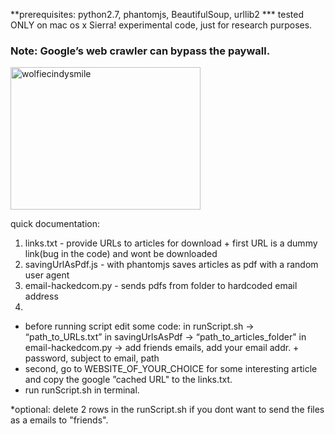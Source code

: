 **prerequisites: python2.7, phantomjs, BeautifulSoup, urllib2
*** tested ONLY on mac os x Sierra! experimental code, just for research purposes. 
### Note: Google’s web crawler can bypass the paywall.

<img src="https://cointelegraph.com/images/725_Ly9jb2ludGVsZWdyYXBoLmNvbS9zdG9yYWdlL3VwbG9hZHMvdmlldy83MTNmNzk1YTEwZDJjZmM1MzExOTJlYmFlNjRjM2JjOS5qcGc=.jpg" alt="wolfiecindysmile" style="width:304px;height:228px;">


quick documentation:

1. links.txt - provide URLs to articles for download + first URL is a dummy link(bug in the code) and wont be downloaded
2. savingUrlAsPdf.js - with phantomjs saves articles as pdf with a random user agent
3. email-hackedcom.py  - sends pdfs from folder to hardcoded email address
4. 

- before running script edit some code:
      in runScript.sh -> “path_to_URLs.txt”
      in savingUrlsAsPdf -> “path_to_articles_folder"
      in email-hackedcom.py -> add friends emails, add your email addr. + password, subject to email, path
- second, go to WEBSITE_OF_YOUR_CHOICE for some interesting article and copy the google ”cached URL"
  to the links.txt.
- run runScript.sh in terminal.

*optional: delete 2 rows in the runScript.sh if you dont want to send the files as a emails to "friends".
